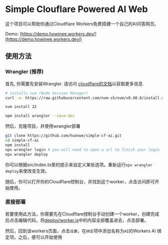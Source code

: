 # Simple Clouflare Powered AI Web
这个项目可以帮助你通过Cloudflare Workers免费搭建一个自己的AI问答网页。

Demo: [https://demo.howinee.workers.dev/](https://demo.howinee.workers.dev/)

## 使用方法
### Wrangler (推荐)
首先, 你需要先安装Wrangler. 请访问 [cloudflare的文档](https://developers.cloudflare.com/workers/wrangler/install-and-update/)以获取更多信息.

```bash
# installs nvm (Node Version Manager)
curl -o- https://raw.githubusercontent.com/nvm-sh/nvm/v0.40.0/install.sh | bash

nvm install 22

npm install wrangler --save-dev
```

然后，克隆项目，并使用wrangler部署
```bash
git clone https://github.com/huonwe/simple-cf-ai.git
cd simple-cf-ai
npm install
npx wrangler login # you will need to open a url to finish your login
npx wrangler deploy
```

你可以根据src/index.ts里的提示来自定义某些选项。重新运行`npx wrangler deploy`来使改变生效。

随后，你可以打开你的Cloudflare控制台，并找到这个worker，点击访问即可开始使用。

### 直接部署
若要使用此方法，你需要先在Cloudflare控制台手动创建一个worker，创建完成后点击编辑代码，将[deploy/worker.js](https://github.com/huonwe/simple-cf-ai/blob/main/deploy/worker.js)中的内容全部覆盖进去，点击部署。

然后，回到该workers页面，点击`设置`，在`绑定`项中添加名称为`AI`的Workers AI 绑定项。之后，便可以开始使用